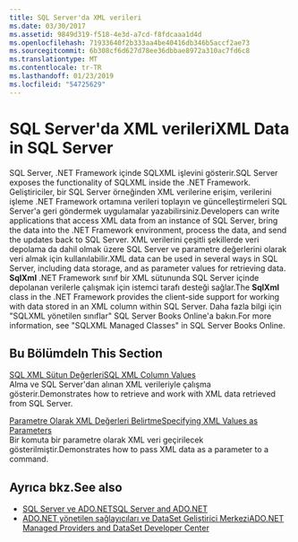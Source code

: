 ```yaml
---
title: SQL Server'da XML verileri
ms.date: 03/30/2017
ms.assetid: 9849d319-f518-4e3d-a7cd-f8fdcaaa1d4d
ms.openlocfilehash: 71933640f2b333aa4be40416db346b5accf2ae73
ms.sourcegitcommit: 6b308cf6d627d78ee36dbbae8972a310ac7fd6c8
ms.translationtype: MT
ms.contentlocale: tr-TR
ms.lasthandoff: 01/23/2019
ms.locfileid: "54725629"
---
```

# <a name="xml-data-in-sql-server"></a><span data-ttu-id="316e9-102">SQL Server'da XML verileri</span><span class="sxs-lookup"><span data-stu-id="316e9-102">XML Data in SQL Server</span></span>
<span data-ttu-id="316e9-103">SQL Server, .NET Framework içinde SQLXML işlevini gösterir.</span><span class="sxs-lookup"><span data-stu-id="316e9-103">SQL Server exposes the functionality of SQLXML inside the .NET Framework.</span></span> <span data-ttu-id="316e9-104">Geliştiriciler, bir SQL Server örneğinden XML verilerine erişim, verilerini işleme .NET Framework ortamına verileri toplayın ve güncelleştirmeleri SQL Server'a geri göndermek uygulamalar yazabilirsiniz.</span><span class="sxs-lookup"><span data-stu-id="316e9-104">Developers can write applications that access XML data from an instance of SQL Server, bring the data into the .NET Framework environment, process the data, and send the updates back to SQL Server.</span></span> <span data-ttu-id="316e9-105">XML verilerini çeşitli şekillerde veri depolama da dahil olmak üzere SQL Server ve parametre değerlerini olarak veri almak için kullanılabilir.</span><span class="sxs-lookup"><span data-stu-id="316e9-105">XML data can be used in several ways in SQL Server, including data storage, and as parameter values for retrieving data.</span></span> <span data-ttu-id="316e9-106">**SqlXml** .NET Framework sınıf bir XML sütununda SQL Server içinde depolanan verilerle çalışmak için istemci tarafı desteği sağlar.</span><span class="sxs-lookup"><span data-stu-id="316e9-106">The **SqlXml** class in the .NET Framework provides the client-side support for working with data stored in an XML column within SQL Server.</span></span> <span data-ttu-id="316e9-107">Daha fazla bilgi için "SQLXML yönetilen sınıflar" SQL Server Books Online'a bakın.</span><span class="sxs-lookup"><span data-stu-id="316e9-107">For more information, see "SQLXML Managed Classes" in SQL Server Books Online.</span></span>  
  
## <a name="in-this-section"></a><span data-ttu-id="316e9-108">Bu Bölümde</span><span class="sxs-lookup"><span data-stu-id="316e9-108">In This Section</span></span>  
 [<span data-ttu-id="316e9-109">SQL XML Sütun Değerleri</span><span class="sxs-lookup"><span data-stu-id="316e9-109">SQL XML Column Values</span></span>](../../../../../docs/framework/data/adonet/sql/sql-xml-column-values.md)  
 <span data-ttu-id="316e9-110">Alma ve SQL Server'dan alınan XML verileriyle çalışma gösterir.</span><span class="sxs-lookup"><span data-stu-id="316e9-110">Demonstrates how to retrieve and work with XML data retrieved from SQL Server.</span></span>  
  
 [<span data-ttu-id="316e9-111">Parametre Olarak XML Değerleri Belirtme</span><span class="sxs-lookup"><span data-stu-id="316e9-111">Specifying XML Values as Parameters</span></span>](../../../../../docs/framework/data/adonet/sql/specifying-xml-values-as-parameters.md)  
 <span data-ttu-id="316e9-112">Bir komuta bir parametre olarak XML veri geçirilecek gösterilmiştir.</span><span class="sxs-lookup"><span data-stu-id="316e9-112">Demonstrates how to pass XML data as a parameter to a command.</span></span>  
  
## <a name="see-also"></a><span data-ttu-id="316e9-113">Ayrıca bkz.</span><span class="sxs-lookup"><span data-stu-id="316e9-113">See also</span></span>
- [<span data-ttu-id="316e9-114">SQL Server ve ADO.NET</span><span class="sxs-lookup"><span data-stu-id="316e9-114">SQL Server and ADO.NET</span></span>](../../../../../docs/framework/data/adonet/sql/index.md)
- [<span data-ttu-id="316e9-115">ADO.NET yönetilen sağlayıcıları ve DataSet Geliştirici Merkezi</span><span class="sxs-lookup"><span data-stu-id="316e9-115">ADO.NET Managed Providers and DataSet Developer Center</span></span>](https://go.microsoft.com/fwlink/?LinkId=217917)
